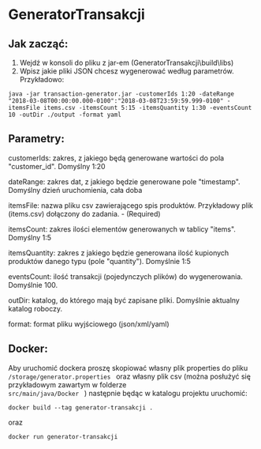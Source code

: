 # GeneratorTransakcji

## Jak zacząć:
1. Wejdź w konsoli do pliku z jar-em (GeneratorTransakcji\build\libs)
2. Wpisz jakie pliki JSON chcesz wygenerować według parametrów. Przykładowo: 
```
java -jar transaction-generator.jar -customerIds 1:20 -dateRange "2018-03-08T00:00:00.000-0100":"2018-03-08T23:59:59.999-0100" -itemsFile items.csv -itemsCount 5:15 -itemsQuantity 1:30 -eventsCount 10 -outDir ./output -format yaml
```

## Parametry:

customerIds: zakres, z jakiego będą generowane wartości do pola "customer_id". Domyślny 1:20

dateRange: zakres dat, z jakiego będzie generowane pole "timestamp". Domyślny dzień uruchomienia, cała doba

itemsFile: nazwa pliku csv zawierającego spis produktów. Przykładowy plik (items.csv) dołączony do zadania. - (Required)

itemsCount: zakres ilości elementów generowanych w tablicy "items". Domyślny 1:5

itemsQuantity: zakres z jakiego będzie generowana ilość kupionych produktów danego typu (pole "quantity"). Domyślnie 1:5

eventsCount: ilość transakcji (pojedynczych plików) do wygenerowania. Domyślnie 100.

outDir: katalog, do którego mają być zapisane pliki. Domyślnie aktualny katalog roboczy.

format: format pliku wyjściowego (json/xml/yaml)

## Docker:
Aby uruchomić dockera proszę skopiować własny plik properties do pliku <code> /storage/generator.properties </code> oraz własny plik csv (można posłużyć się przykładowym zawartym w folderze <code> src/main/java/Docker </code> ) następnie będąc w katalogu projektu uruchomić:
```
docker build --tag generator-transakcji .
```
oraz 
```
docker run generator-transakcji
```
